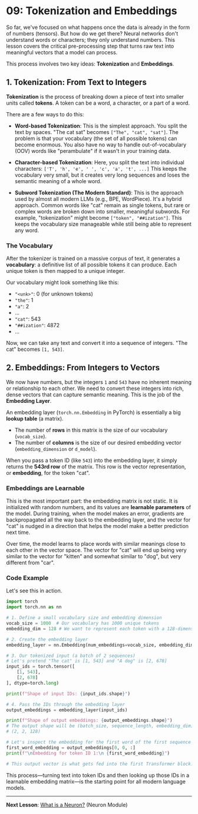 # 09: Tokenization and Embeddings

So far, we've focused on what happens once the data is already in the form of numbers (tensors). But how do we get there? Neural networks don't understand words or characters; they only understand numbers. This lesson covers the critical pre-processing step that turns raw text into meaningful vectors that a model can process.

This process involves two key ideas: **Tokenization** and **Embeddings**.

## 1. Tokenization: From Text to Integers

**Tokenization** is the process of breaking down a piece of text into smaller units called **tokens**. A token can be a word, a character, or a part of a word.

There are a few ways to do this:

*   **Word-based Tokenization**: This is the simplest approach. You split the text by spaces. "The cat sat" becomes `["The", "cat", "sat"]`. The problem is that your vocabulary (the set of all possible tokens) can become enormous. You also have no way to handle out-of-vocabulary (OOV) words like "perambulate" if it wasn't in your training data.

*   **Character-based Tokenization**: Here, you split the text into individual characters: `['T', 'h', 'e', ' ', 'c', 'a', 't', ...]` This keeps the vocabulary very small, but it creates very long sequences and loses the semantic meaning of a whole word.

*   **Subword Tokenization (The Modern Standard)**: This is the approach used by almost all modern LLMs (e.g., BPE, WordPiece). It's a hybrid approach. Common words like "cat" remain as single tokens, but rare or complex words are broken down into smaller, meaningful subwords. For example, "tokenization" might become `["token", "##ization"]`. This keeps the vocabulary size manageable while still being able to represent any word.

### The Vocabulary

After the tokenizer is trained on a massive corpus of text, it generates a **vocabulary**: a definitive list of all possible tokens it can produce. Each unique token is then mapped to a unique integer.

Our vocabulary might look something like this:
*   `"<unk>"`: 0 (for unknown tokens)
*   `"the"`: 1
*   `"a"`: 2
*   ...
*   `"cat"`: 543
*   `"##ization"`: 4872
*   ...

Now, we can take any text and convert it into a sequence of integers. "The cat" becomes `[1, 543]`.

## 2. Embeddings: From Integers to Vectors

We now have numbers, but the integers `1` and `543` have no inherent meaning or relationship to each other. We need to convert these integers into rich, dense vectors that can capture semantic meaning. This is the job of the **Embedding Layer**.

An embedding layer (`torch.nn.Embedding` in PyTorch) is essentially a big **lookup table** (a matrix).

*   The number of **rows** in this matrix is the size of our vocabulary (`vocab_size`).
*   The number of **columns** is the size of our desired embedding vector (`embedding_dimension` or `d_model`).

When you pass a token ID (like `543`) into the embedding layer, it simply returns the **543rd row** of the matrix. This row is the vector representation, or **embedding**, for the token "cat".

### Embeddings are Learnable

This is the most important part: the embedding matrix is not static. It is initialized with random numbers, and its values are **learnable parameters** of the model. During training, when the model makes an error, gradients are backpropagated all the way back to the embedding layer, and the vector for "cat" is nudged in a direction that helps the model make a better prediction next time. 

Over time, the model learns to place words with similar meanings close to each other in the vector space. The vector for "cat" will end up being very similar to the vector for "kitten" and somewhat similar to "dog", but very different from "car".

### Code Example

Let's see this in action.

```python
import torch
import torch.nn as nn

# 1. Define a small vocabulary size and embedding dimension
vocab_size = 1000  # Our vocabulary has 1000 unique tokens
embedding_dim = 128 # We want to represent each token with a 128-dimensional vector

# 2. Create the embedding layer
embedding_layer = nn.Embedding(num_embeddings=vocab_size, embedding_dim=embedding_dim)

# 3. Our tokenized input (a batch of 2 sequences)
# Let's pretend "The cat" is [1, 543] and "A dog" is [2, 678]
input_ids = torch.tensor([
    [1, 543],
    [2, 678]
], dtype=torch.long)

print(f"Shape of input IDs: {input_ids.shape}")

# 4. Pass the IDs through the embedding layer
output_embeddings = embedding_layer(input_ids)

print(f"Shape of output embeddings: {output_embeddings.shape}")
# The output shape will be (batch_size, sequence_length, embedding_dim)
# (2, 2, 128)

# Let's inspect the embedding for the first word of the first sequence ("The")
first_word_embedding = output_embeddings[0, 0, :]
print(f"\nEmbedding for token ID 1:\n {first_word_embedding}")

# This output vector is what gets fed into the first Transformer block.
```

This process—turning text into token IDs and then looking up those IDs in a learnable embedding matrix—is the starting point for all modern language models.

---

**Next Lesson**: [What is a Neuron?](../04_neuron_from_scratch/01_what_is_a_neuron.md) (Neuron Module)
